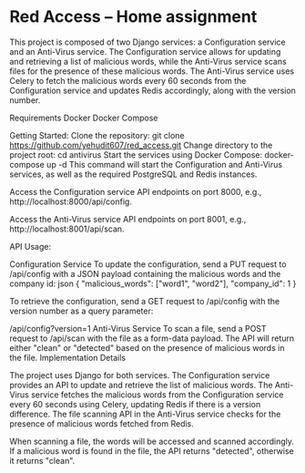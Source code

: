 # Red Access – Home assignment 


This project is composed of two Django services: a Configuration service and an Anti-Virus service. The Configuration service allows for updating and retrieving a list of malicious words, while the Anti-Virus service scans files for the presence of these malicious words. The Anti-Virus service uses Celery to fetch the malicious words every 60 seconds from the Configuration service and updates Redis accordingly, along with the version number.

Requirements
Docker
Docker Compose

Getting Started:
Clone the repository:
git clone https://github.com/yehudit607/red_access.git
Change directory to the project root:
cd antivirus
Start the services using Docker Compose:
docker-compose up -d
This command will start the Configuration and Anti-Virus services, as well as the required PostgreSQL and Redis instances.

Access the Configuration service API endpoints on port 8000, e.g., http://localhost:8000/api/config.

Access the Anti-Virus service API endpoints on port 8001, e.g., http://localhost:8001/api/scan.

API Usage:

Configuration Service
To update the configuration, send a PUT request to /api/config with a JSON payload containing the malicious words and the company id:
json
{
  "malicious_words": ["word1", "word2"],
  "company_id": 1
}

To retrieve the configuration, send a GET request to /api/config with the version number as a query parameter:

/api/config?version=1
Anti-Virus Service
To scan a file, send a POST request to /api/scan with the file as a form-data payload. The API will return either "clean" or "detected" based on the presence of malicious words in the file.
Implementation Details

The project uses Django for both services. The Configuration service provides an API to update and retrieve the list of malicious words. The Anti-Virus service fetches the malicious words from the Configuration service every 60 seconds using Celery, updating Redis if there is a version difference. The file scanning API in the Anti-Virus service checks for the presence of malicious words fetched from Redis.

When scanning a file, the words will be accessed and scanned accordingly. If a malicious word is found in the file, the API returns "detected", otherwise it returns "clean".
